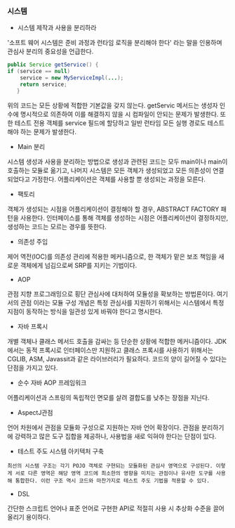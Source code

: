 ### 시스템

- 시스템 제작과 사용을 분리하라

'소프트 웨어 시스템은 준비 과정과 런타임 로직을 분리해야 한다' 라는 말을 인용하며 관심사 분리의 중요성을 언급한다.
``` java
public Service getService() {
if (service == null)
	service = new MyServiceImpl(...); 
    return service;
   }
  ```

위의 코드는 모든 상황에 적합한 기본값을 갖지 않는다. getServic 메서드는 생성자 인수에 명시적으로 의존하여 이를 해결하지 않을 시 컴파일이 안되는 문제가 발생한다. 또한 테스트 전용 객체를 service 필드에 할당하고 일반 런타임 모든 실행 경로도 테스트해야 하는 문제가 발생한다.

- Main 분리

시스템 생성과 사용을 분리하는 방법으로 생성과 관련된 코드는 모두 main이나 main이 호출하는 모듈로 옮기고, 나머지 시스템은 모든 객체가 생성되었고 모든 의존성이 연결되었다고 가정한다.
어플리케이션은 객체를 사용할 뿐 생성되는 과정을 모른다.

- 팩토리

객체가 생성되는 시점을 어플리케이션이 결정해야 할 경우, ABSTRACT FACTORY 패턴을 사용한다. 인터페이스를 통해 객체를 생성하는 시점은 어플리케이션이 결정하지만, 생성하는 코드는 모르는 경우를 뜻한다.

- 의존성 주입

제어 역전(IOC)를 의존성 관리에 적용한 메커니즘으로, 한 객체가 맡은 보조 책임을 새로운 객체에게 넘김으로써 SRP를 지키는 기법이다.

- AOP

관점 지향 프로그래밍으로 횡단 관심사에 대처하여 모듈성을 확보하는 방법론이다. 여기서의 관점 이라는 모듈 구성 개념은 특정 관심사를 지원하기 위해서는 시스템에서 특정 지점이 동작하는 방식을 일관성 있게 바꿔야 한다고 명시한다.

- 자바 프록시

개별 객체나 클래스 메서드 호출을 감싸는 등 단순한 상황에 적합한 메커니즘이다. JDK에서는 동적 프록시로 인터페이스만 지원하고 클래스 프록시를 사용하기 위해서는 CGLIB, ASM, Javassit과 같은 라이브러리가 필요하다. 코드의 양이 길어질 수 있다는 단점을 가지고 있다.

- 순수 자바 AOP 프레임워크

어플리케이션과 스프링의 독립적인 면모를 살려 결합도를 낮추는 장점을 지닌다.

- AspectJ관점

언어 차원에서 관점을 모듈화 구성으로 지원하는 자바 언어 확장이다. 관점을 분리하기에 강력하고 많은 도구 집합을 제공하나, 사용법을 새로 익혀야 한다는 단점이 있다.

- 테스트 주도 시스템 아키텍처 구축

`최선의 시스템 구조는 각기 POJO 객체로 구현되는 모듈화된 관심사 영역으로 구성된다. 이렇게 서로 다른 영역은 해당 영역 코드에 최소한의 영향을 미치는 관점이나 유사한 도구를 사용해 통합한다. 이런 구조 역시 코드와 마찬가지로 테스트 주도 기법을 적용할 수 있다.`

- DSL

간단한 스크립트 언어나 표준 언어로 구현한 API로 적절히 사용 시 추상화 수준을 끌어올리기 용이하다.